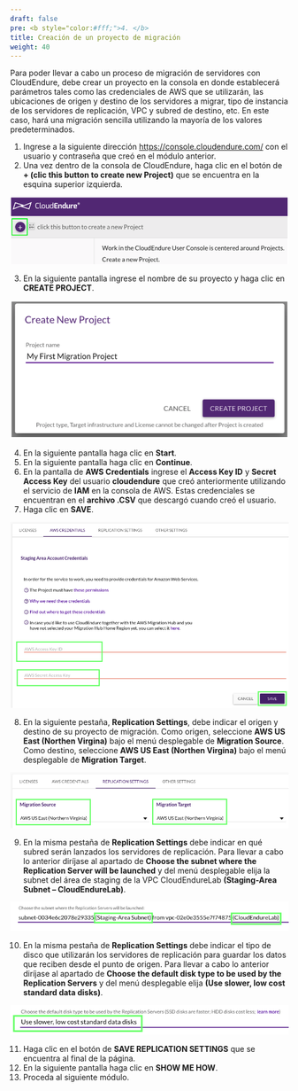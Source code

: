 ```yaml
---
draft: false
pre: <b style="color:#fff;">4. </b>
title: Creación de un proyecto de migración
weight: 40
---
```

Para poder llevar a cabo un proceso de migración de servidores con CloudEndure, debe crear un proyecto en la consola en donde establecerá parámetros tales como las credenciales de AWS que se utilizarán, las ubicaciones de origen y destino de los servidores a migrar, tipo de instancia de los servidores de replicación, VPC y subred de destino, etc. En este caso, hará una migración sencilla utilizando la mayoría de los valores predeterminados.

1. Ingrese a la siguiente dirección https://console.cloudendure.com/ con el usuario y contraseña que creó en el módulo anterior.
2. Una vez dentro de la consola de CloudEndure, haga clic en el botón de **+ (clic this button to create new Project)** que se encuentra en la esquina superior izquierda.

![Create New Project](/static/images/ce/newproject.png)

3. En la siguiente pantalla ingrese el nombre de su proyecto y haga clic en **CREATE PROJECT**.

![Create New Project](/static/images/ce/create.png)

4. En la siguiente pantalla haga clic en **Start**.
5. En la siguiente pantalla haga clic en **Continue**.
6. En la pantalla de **AWS Credentials** ingrese el **Access Key ID** y **Secret Access Key** del usuario **cloudendure** que creó anteriormente utilizando el servicio de **IAM** en la consola de AWS. Estas credenciales se encuentran en el **archivo .CSV** que descargó cuando creó el usuario. 
7. Haga clic en **SAVE**.

![AWS Credentials](/static/images/ce/credentials.png)

8. En la siguiente pestaña, **Replication Settings**, debe indicar el origen y destino de su proyecto de migración. Como origen, seleccione **AWS US East (Northen Virgina)** bajo el menú desplegable de **Migration Source**. Como destino, seleccione **AWS US East (Northen Virgina)** bajo el menú desplegable de **Migration Target**. 

![Replication Settings](/static/images/ce/replicationsettings.png)

9. En la misma pestaña de **Replication Settings** debe indicar en qué subred serán lanzados los servidores de replicación. Para llevar a cabo lo anterior diríjase al apartado de **Choose the subnet where the Replication Server will be launched** y del menú desplegable elija la subnet del área de staging de la VPC CloudEndureLab **(Staging-Area Subnet – CloudEndureLab)**.

![Staging Area subnet](/static/images/ce/stagingareasubnet.png)

10. En la misma pestaña de **Replication Settings** debe indicar el tipo de disco que utilizarán los servidores de replicación para guardar los datos que reciben desde el punto de origen. Para llevar a cabo lo anterior diríjase al apartado de **Choose the default disk type to be used by the Replication Servers** y del menú desplegable elija  **(Use slower, low cost standard data disks)**.

![Replication Servers disk type](/static/images/ce/disks-replication-server.png)

11. Haga clic en el botón de **SAVE REPLICATION SETTINGS** que se encuentra al final de la página.
12. En la siguiente pantalla haga clic en **SHOW ME HOW**.
13. Proceda al siguiente módulo.